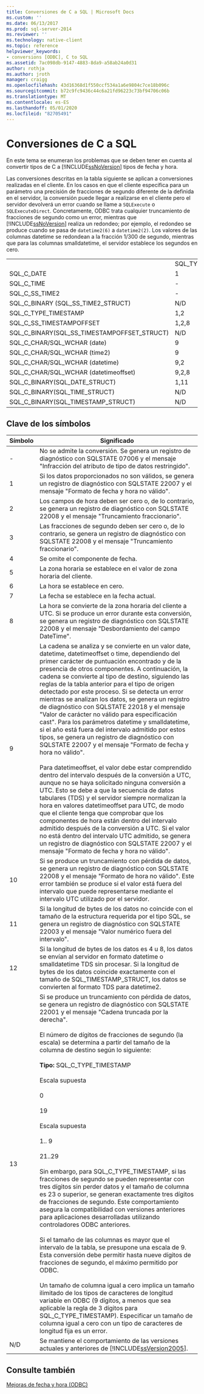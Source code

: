 ```yaml
---
title: Conversiones de C a SQL | Microsoft Docs
ms.custom: ''
ms.date: 06/13/2017
ms.prod: sql-server-2014
ms.reviewer: ''
ms.technology: native-client
ms.topic: reference
helpviewer_keywords:
- conversions [ODBC], C to SQL
ms.assetid: 7ac098db-9147-4883-8da9-a58ab24a0d31
author: rothja
ms.author: jroth
manager: craigg
ms.openlocfilehash: 43d16368d1f550ccf534a1a6e9804c7ce18b096c
ms.sourcegitcommit: b72c9fc9436c44c6a21fd96223c73bf94706c06b
ms.translationtype: MT
ms.contentlocale: es-ES
ms.lasthandoff: 05/01/2020
ms.locfileid: "82705491"
---
```

# <a name="conversions-from-c-to-sql"></a>Conversiones de C a SQL
  En este tema se enumeran los problemas que se deben tener en cuenta al convertir tipos de C a [!INCLUDE[ssNoVersion](../../includes/ssnoversion-md.md)] tipos de fecha y hora.  
  
 Las conversiones descritas en la tabla siguiente se aplican a conversiones realizadas en el cliente. En los casos en que el cliente especifica para un parámetro una precisión de fracciones de segundo diferente de la definida en el servidor, la conversión puede llegar a realizarse en el cliente pero el servidor devolverá un error cuando se llame a `SQLExecute` o `SQLExecuteDirect`. Concretamente, ODBC trata cualquier truncamiento de fracciones de segundo como un error, mientras que [!INCLUDE[ssNoVersion](../../includes/ssnoversion-md.md)] realiza un redondeo; por ejemplo, el redondeo se produce cuando se pasa de `datetime2(6)` a `datetime2(2)`. Los valores de las columnas datetime se redondean a la fracción 1/300 de segundo, mientras que para las columnas smalldatetime, el servidor establece los segundos en cero.  
  
|||||||||  
|-|-|-|-|-|-|-|-|  
||SQL_TYPE_DATE|SQL_TYPE_TIME|SQL_SS_TIME2|SQL_TYPE_TIMESTAMP|SQL_SS_TIMESTAMPOFFSET|SQL_CHAR|SQL_WCHAR|  
|SQL_C_DATE|1|-|-|1,6|1,5,6|1,13|1,13|  
|SQL_C_TIME|-|1|1|1,7|1, 5, 7|1,13|1,13|  
|SQL_C_SS_TIME2|-|1,3|1,10|1,7|1, 5, 7|1,13|1,13|  
|SQL_C_BINARY (SQL_SS_TIME2_STRUCT)|N/D|N/D|1,10,11|N/D|N/D|N/D|N/D|  
|SQL_C_TYPE_TIMESTAMP|1,2|1,3,4|1,4,10|1,10|1,5,10|1,13|1,13|  
|SQL_C_SS_TIMESTAMPOFFSET|1,2,8|1,3,4,8|1,4,8,10|1,8,10|1,10|1,13|1,13|  
|SQL_C_BINARY(SQL_SS_TIMESTAMPOFFSET_STRUCT)|N/D|N/D|N/D|N/D|1,10,11|N/D|N/D|  
|SQL_C_CHAR/SQL_WCHAR (date)|9|9|9|9,6|9,5,6|N/D|N/D|  
|SQL_C_CHAR/SQL_WCHAR (time2)|9|9, 3|9,10|9,7,10|9,5,7,10|N/D|N/D|  
|SQL_C_CHAR/SQL_WCHAR (datetime)|9,2|9, 3, 4|9,4,10|9,10|9,5,10|N/D|N/D|  
|SQL_C_CHAR/SQL_WCHAR (datetimeoffset)|9,2,8|9, 3, 4, 8|9,4,8,10|9,8,10|9,10|N/D|N/D|  
|SQL_C_BINARY(SQL_DATE_STRUCT)|1,11|N/D|N/D|N/D|N/D|N/D|N/D|  
|SQL_C_BINARY(SQL_TIME_STRUCT)|N/D|N/D|N/D|N/D|N/D|N/D|N/D|  
|SQL_C_BINARY(SQL_TIMESTAMP_STRUCT)|N/D|N/D|N/D|N/D|N/D|N/D|N/D|  
  
## <a name="key-to-symbols"></a>Clave de los símbolos  
  
|Símbolo|Significado|  
|------------|-------------|  
|-|No se admite la conversión. Se genera un registro de diagnóstico con SQLSTATE 07006 y el mensaje "Infracción del atributo de tipo de datos restringido".|  
|1|Si los datos proporcionados no son válidos, se genera un registro de diagnóstico con SQLSTATE 22007 y el mensaje "Formato de fecha y hora no válido".|  
|2|Los campos de hora deben ser cero o, de lo contrario, se genera un registro de diagnóstico con SQLSTATE 22008 y el mensaje "Truncamiento fraccionario".|  
|3|Las fracciones de segundo deben ser cero o, de lo contrario, se genera un registro de diagnóstico con SQLSTATE 22008 y el mensaje "Truncamiento fraccionario".|  
|4|Se omite el componente de fecha.|  
|5|La zona horaria se establece en el valor de zona horaria del cliente.|  
|6|La hora se establece en cero.|  
|7|La fecha se establece en la fecha actual.|  
|8|La hora se convierte de la zona horaria del cliente a UTC. Si se produce un error durante esta conversión, se genera un registro de diagnóstico con SQLSTATE 22008 y el mensaje "Desbordamiento del campo DateTime".|  
|9|La cadena se analiza y se convierte en un valor date, datetime, datetimeoffset o time, dependiendo del primer carácter de puntuación encontrado y de la presencia de otros componentes. A continuación, la cadena se convierte al tipo de destino, siguiendo las reglas de la tabla anterior para el tipo de origen detectado por este proceso. Si se detecta un error mientras se analizan los datos, se genera un registro de diagnóstico con SQLSTATE 22018 y el mensaje "Valor de carácter no válido para especificación cast". Para los parámetros datetime y smalldatetime, si el año está fuera del intervalo admitido por estos tipos, se genera un registro de diagnóstico con SQLSTATE 22007 y el mensaje "Formato de fecha y hora no válido".<br /><br /> Para datetimeoffset, el valor debe estar comprendido dentro del intervalo después de la conversión a UTC, aunque no se haya solicitado ninguna conversión a UTC. Esto se debe a que la secuencia de datos tabulares (TDS) y el servidor siempre normalizan la hora en valores datetimeoffset para UTC, de modo que el cliente tenga que comprobar que los componentes de hora están dentro del intervalo admitido después de la conversión a UTC. Si el valor no está dentro del intervalo UTC admitido, se genera un registro de diagnóstico con SQLSTATE 22007 y el mensaje "Formato de fecha y hora no válido".|  
|10|Si se produce un truncamiento con pérdida de datos, se genera un registro de diagnóstico con SQLSTATE 22008 y el mensaje "Formato de hora no válido". Este error también se produce si el valor está fuera del intervalo que puede representarse mediante el intervalo UTC utilizado por el servidor.|  
|11|Si la longitud de bytes de los datos no coincide con el tamaño de la estructura requerida por el tipo SQL, se genera un registro de diagnóstico con SQLSTATE 22003 y el mensaje "Valor numérico fuera del intervalo".|  
|12|Si la longitud de bytes de los datos es 4 u 8, los datos se envían al servidor en formato datetime o smalldatetime TDS sin procesar. Si la longitud de bytes de los datos coincide exactamente con el tamaño de SQL_TIMESTAMP_STRUCT, los datos se convierten al formato TDS para datetime2.|  
|13|Si se produce un truncamiento con pérdida de datos, se genera un registro de diagnóstico con SQLSTATE 22001 y el mensaje "Cadena truncada por la derecha".<br /><br /> El número de dígitos de fracciones de segundo (la escala) se determina a partir del tamaño de la columna de destino según lo siguiente:<br /><br /> **Tipo:** SQL_C_TYPE_TIMESTAMP<br /><br /> Escala supuesta<br /><br /> 0<br /><br /> 19<br /><br /> Escala supuesta<br /><br /> 1.. 9<br /><br /> 21..29<br /><br /> Sin embargo, para SQL_C_TYPE_TIMESTAMP, si las fracciones de segundo se pueden representar con tres dígitos sin perder datos y el tamaño de columna es 23 o superior, se generan exactamente tres dígitos de fracciones de segundo. Este comportamiento asegura la compatibilidad con versiones anteriores para aplicaciones desarrolladas utilizando controladores ODBC anteriores.<br /><br /> Si el tamaño de las columnas es mayor que el intervalo de la tabla, se presupone una escala de 9. Esta conversión debe permitir hasta nueve dígitos de fracciones de segundo, el máximo permitido por ODBC.<br /><br /> Un tamaño de columna igual a cero implica un tamaño ilimitado de los tipos de caracteres de longitud variable en ODBC (9 dígitos, a menos que sea aplicable la regla de 3 dígitos para SQL_C_TYPE_TIMESTAMP). Especificar un tamaño de columna igual a cero con un tipo de caracteres de longitud fija es un error.|  
|N/D|Se mantiene el comportamiento de las versiones actuales y anteriores de [!INCLUDE[ssVersion2005](../../includes/ssversion2005-md.md)].|  
  
## <a name="see-also"></a>Consulte también  
 [Mejoras de fecha y hora &#40;ODBC&#41;](date-and-time-improvements-odbc.md)  
  
  
